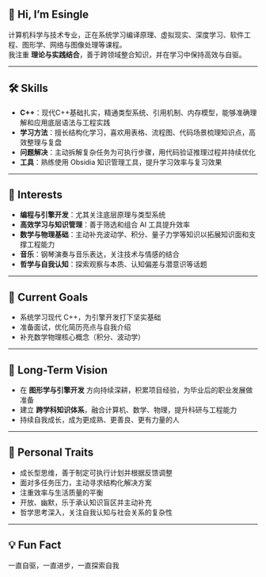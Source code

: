 ## 👋 Hi, I’m Esingle

计算机科学与技术专业，正在系统学习编译原理、虚拟现实、深度学习、软件工程、图形学、网络与图像处理等课程。  
我注重 **理论与实践结合**，善于跨领域整合知识，并在学习中保持高效与自驱。

---

## 🛠 Skills

- **C++**：现代C++基础扎实，精通类型系统、引用机制、内存模型，能够准确理解和应用底层语法与工程实践  
- **学习方法**：擅长结构化学习，喜欢用表格、流程图、代码场景梳理知识点，高效整理与复盘  
- **问题解决**：主动拆解复杂任务为可执行步骤，用代码验证推理过程并持续优化  
- **工具**：熟练使用 Obsidia 知识管理工具，提升学习效率与复习效果  

---

## 🎯 Interests

- **编程与引擎开发**：尤其关注底层原理与类型系统  
- **高效学习与知识管理**：善于筛选和组合 AI 工具提升效率  
- **数学与物理基础**：主动补充波动学、积分、量子力学等知识以拓展知识面和支撑工程能力  
- **音乐**：钢琴演奏与音乐表达，关注技术与情感的结合  
- **哲学与自我认知**：探索观察与本质、认知偏差与潜意识等话题  

---

## 📌 Current Goals

- 系统学习现代 C++，为引擎开发打下坚实基础  
- 准备面试，优化简历亮点与自我介绍  
- 补充数学物理核心概念（积分、波动学）   

---

## 🚀 Long-Term Vision

- 在 **图形学与引擎开发** 方向持续深耕，积累项目经验，为毕业后的职业发展做准备  
- 建立 **跨学科知识体系**，融合计算机、数学、物理，提升科研与工程能力  
- 持续自我成长，成为更成熟、更善良、更有力量的人  

---

## 🌱 Personal Traits

- 成长型思维，善于制定可执行计划并根据反馈调整  
- 面对多任务压力，主动寻求结构化解决方案  
- 注重效率与生活质量的平衡  
- 开放、幽默，乐于承认知识盲区并主动补充  
- 哲学思考深入，关注自我认知与社会关系的复杂性  

---

## 💡 Fun Fact

一直自驱，一直进步，一直探索自我